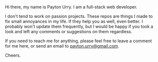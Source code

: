 Hi there, my name is Payton Urry. I am a full-stack web developer.

I don't tend to work on passion projects. These repos are things I made to fix small annoyances in my life. If they help you as well, even better.
I probably won't update them frequently, but I would be happy if you took a look and left any comments or suggestions on them regardless.

If you need to reach me for anything, please feel free to leave a comment for me here, or send an email to payton.urry@gmail.com.

Cheers.
